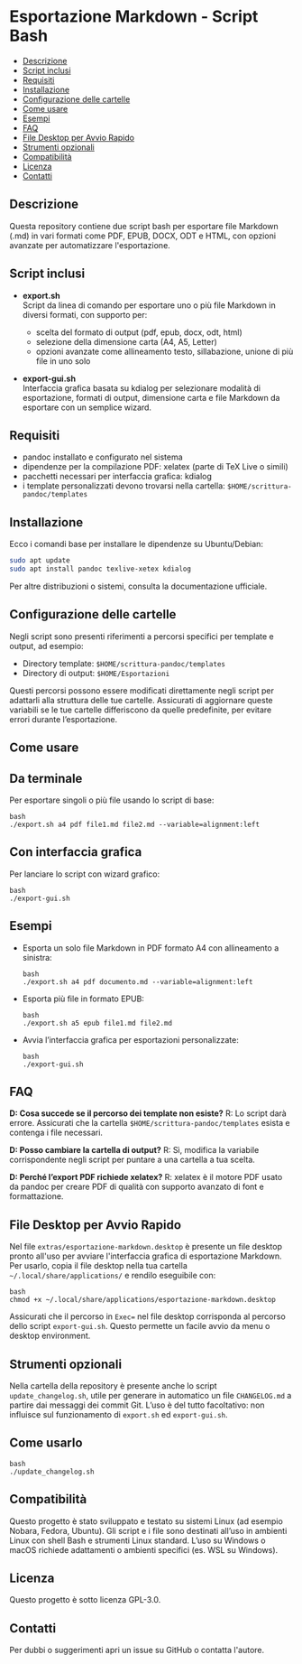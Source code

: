 # Esportazione Markdown - Script Bash

<!-- TOC -->
- [Descrizione](#descrizione)
- [Script inclusi](#script-inclusi)
- [Requisiti](#requisiti)
- [Installazione](#installazione)
- [Configurazione delle cartelle](#configurazione-delle-cartelle)
- [Come usare](#come-usare)
- [Esempi](#esempi)
- [FAQ](#faq)
- [File Desktop per Avvio Rapido](#file-desktop-per-avvio-rapido)
- [Strumenti opzionali](#strumenti-opzionali)
- [Compatibilità](#compatibilit%C3%A0)
- [Licenza](#licenza)
- [Contatti](#contatti)

## Descrizione

Questa repository contiene due script bash per esportare file Markdown (.md) in vari formati come PDF, EPUB, DOCX, ODT e HTML, con opzioni avanzate per automatizzare l'esportazione.

## Script inclusi

- **export.sh**  
  Script da linea di comando per esportare uno o più file Markdown in diversi formati, con supporto per:  
  - scelta del formato di output (pdf, epub, docx, odt, html)  
  - selezione della dimensione carta (A4, A5, Letter)  
  - opzioni avanzate come allineamento testo, sillabazione, unione di più file in uno solo

- **export-gui.sh**  
  Interfaccia grafica basata su kdialog per selezionare modalità di esportazione, formati di output, dimensione carta e file Markdown da esportare con un semplice wizard.

## Requisiti

- pandoc installato e configurato nel sistema  
- dipendenze per la compilazione PDF: xelatex (parte di TeX Live o simili)  
- pacchetti necessari per interfaccia grafica: kdialog  
- i template personalizzati devono trovarsi nella cartella: `$HOME/scrittura-pandoc/templates`

## Installazione

Ecco i comandi base per installare le dipendenze su Ubuntu/Debian:

```bash
sudo apt update
sudo apt install pandoc texlive-xetex kdialog
```

Per altre distribuzioni o sistemi, consulta la documentazione ufficiale.

## Configurazione delle cartelle

Negli script sono presenti riferimenti a percorsi specifici per template e output, ad esempio:

- Directory template: `$HOME/scrittura-pandoc/templates`
- Directory di output: `$HOME/Esportazioni`

Questi percorsi possono essere modificati direttamente negli script per adattarli alla struttura delle tue cartelle.
Assicurati di aggiornare queste variabili se le tue cartelle differiscono da quelle predefinite, per evitare errori durante l’esportazione.

## Come usare

## Da terminale

Per esportare singoli o più file usando lo script di base:

```
bash
./export.sh a4 pdf file1.md file2.md --variable=alignment:left
```

## Con interfaccia grafica

Per lanciare lo script con wizard grafico:

```
bash
./export-gui.sh
```

## Esempi

- Esporta un solo file Markdown in PDF formato A4 con allineamento a sinistra:

  ```
  bash
  ./export.sh a4 pdf documento.md --variable=alignment:left
  ```

- Esporta più file in formato EPUB:

  ```
  bash
  ./export.sh a5 epub file1.md file2.md
  ```

- Avvia l’interfaccia grafica per esportazioni personalizzate:

  ```
  bash
  ./export-gui.sh
  ```

## FAQ

**D: Cosa succede se il percorso dei template non esiste?**
R: Lo script darà errore. Assicurati che la cartella `$HOME/scrittura-pandoc/templates` esista e contenga i file necessari.

**D: Posso cambiare la cartella di output?**
R: Sì, modifica la variabile corrispondente negli script per puntare a una cartella a tua scelta.

**D: Perché l’export PDF richiede xelatex?**
R: xelatex è il motore PDF usato da pandoc per creare PDF di qualità con supporto avanzato di font e formattazione.

## File Desktop per Avvio Rapido

Nel file `extras/esportazione-markdown.desktop` è presente un file desktop pronto all'uso per avviare l'interfaccia grafica di esportazione Markdown.
Per usarlo, copia il file desktop nella tua cartella `~/.local/share/applications/` e rendilo eseguibile con:

```
bash
chmod +x ~/.local/share/applications/esportazione-markdown.desktop
```

Assicurati che il percorso in `Exec=` nel file desktop corrisponda al percorso dello script `export-gui.sh`.
Questo permette un facile avvio da menu o desktop environment.

## Strumenti opzionali

Nella cartella della repository è presente anche lo script `update_changelog.sh`, utile per generare in automatico un file `CHANGELOG.md` a partire dai messaggi dei commit Git.
L’uso è del tutto facoltativo: non influisce sul funzionamento di `export.sh` ed `export-gui.sh`.

## Come usarlo

```
bash
./update_changelog.sh
```

## Compatibilità

Questo progetto è stato sviluppato e testato su sistemi Linux (ad esempio Nobara, Fedora, Ubuntu).
Gli script e i file sono destinati all’uso in ambienti Linux con shell Bash e strumenti Linux standard.
L’uso su Windows o macOS richiede adattamenti o ambienti specifici (es. WSL su Windows).

## Licenza

Questo progetto è sotto licenza GPL-3.0.

## Contatti

Per dubbi o suggerimenti apri un issue su GitHub o contatta l'autore.
